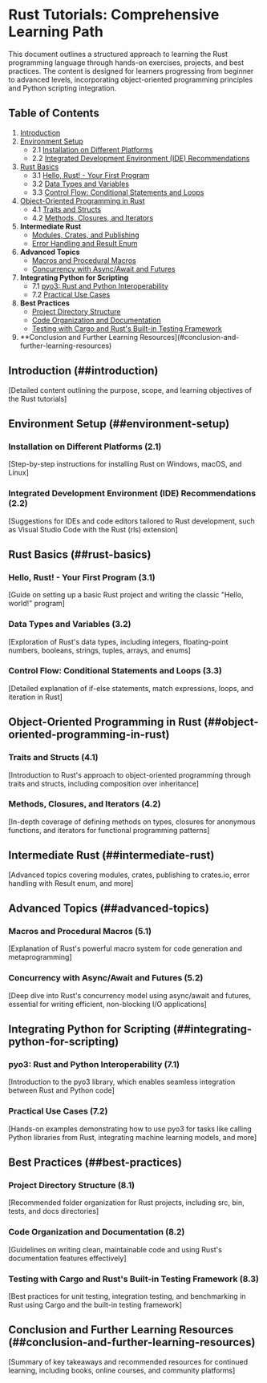 # Rust Tutorials: Comprehensive Learning Path

This document outlines a structured approach to learning the Rust programming language through hands-on exercises, projects, and best practices. The content is designed for learners progressing from beginner to advanced levels, incorporating object-oriented programming principles and Python scripting integration.

## Table of Contents

1. [Introduction](#introduction)
2. [Environment Setup](#environment-setup)
   - 2.1 [Installation on Different Platforms](#installation-on-different-platforms)
   - 2.2 [Integrated Development Environment (IDE) Recommendations](#integrated-development-environment-ide-recommendations)
3. [Rust Basics](#rust-basics)
   - 3.1 [Hello, Rust! - Your First Program](#hello-rust-your-first-program)
   - 3.2 [Data Types and Variables](#data-types-and-variables)
   - 3.3 [Control Flow: Conditional Statements and Loops](#control-flow-conditional-statements-and-loops)
4. [Object-Oriented Programming in Rust](#object-oriented-programming-in-rust)
   - 4.1 [Traits and Structs](#traits-and-structs)
   - 4.2 [Methods, Closures, and Iterators](#methods-closures-and-iterators)
5. **Intermediate Rust**
   - [Modules, Crates, and Publishing](#modules-crates-and-publishing)
   - [Error Handling and Result Enum](#error-handling-and-result-enum)
6. **Advanced Topics**
   - [Macros and Procedural Macros](#macros-and-procedural-macros)
   - [Concurrency with Async/Await and Futures](#concurrency-with-asyncawait-and-futures)
7. **Integrating Python for Scripting**
   - 7.1 [pyo3: Rust and Python Interoperability](#pyo3-rust-and-python-interoperability)
   - 7.2 [Practical Use Cases](#practical-use-cases)
8. **Best Practices**
   - [Project Directory Structure](#project-directory-structure)
   - [Code Organization and Documentation](#code-organization-and-documentation)
   - [Testing with Cargo and Rust's Built-in Testing Framework](#testing-with-cargo-and-rusts-built-in-testing-framework)
9. **Conclusion and Further Learning Resources](#conclusion-and-further-learning-resources)

## Introduction (##introduction)

[Detailed content outlining the purpose, scope, and learning objectives of the Rust tutorials]

## Environment Setup (##environment-setup)

### Installation on Different Platforms (2.1)

[Step-by-step instructions for installing Rust on Windows, macOS, and Linux]

### Integrated Development Environment (IDE) Recommendations (2.2)

[Suggestions for IDEs and code editors tailored to Rust development, such as Visual Studio Code with the Rust (rls) extension]

## Rust Basics (##rust-basics)

### Hello, Rust! - Your First Program (3.1)

[Guide on setting up a basic Rust project and writing the classic "Hello, world!" program]

### Data Types and Variables (3.2)

[Exploration of Rust's data types, including integers, floating-point numbers, booleans, strings, tuples, arrays, and enums]

### Control Flow: Conditional Statements and Loops (3.3)

[Detailed explanation of if-else statements, match expressions, loops, and iteration in Rust]

## Object-Oriented Programming in Rust (##object-oriented-programming-in-rust)

### Traits and Structs (4.1)

[Introduction to Rust's approach to object-oriented programming through traits and structs, including composition over inheritance]

### Methods, Closures, and Iterators (4.2)

[In-depth coverage of defining methods on types, closures for anonymous functions, and iterators for functional programming patterns]

## Intermediate Rust (##intermediate-rust)

[Advanced topics covering modules, crates, publishing to crates.io, error handling with Result enum, and more]

## Advanced Topics (##advanced-topics)

### Macros and Procedural Macros (5.1)

[Explanation of Rust's powerful macro system for code generation and metaprogramming]

### Concurrency with Async/Await and Futures (5.2)

[Deep dive into Rust's concurrency model using async/await and futures, essential for writing efficient, non-blocking I/O applications]

## Integrating Python for Scripting (##integrating-python-for-scripting)

### pyo3: Rust and Python Interoperability (7.1)

[Introduction to the pyo3 library, which enables seamless integration between Rust and Python code]

### Practical Use Cases (7.2)

[Hands-on examples demonstrating how to use pyo3 for tasks like calling Python libraries from Rust, integrating machine learning models, and more]

## Best Practices (##best-practices)

### Project Directory Structure (8.1)

[Recommended folder organization for Rust projects, including src, bin, tests, and docs directories]

### Code Organization and Documentation (8.2)

[Guidelines on writing clean, maintainable code and using Rust's documentation features effectively]

### Testing with Cargo and Rust's Built-in Testing Framework (8.3)

[Best practices for unit testing, integration testing, and benchmarking in Rust using Cargo and the built-in testing framework]

## Conclusion and Further Learning Resources (##conclusion-and-further-learning-resources)

[Summary of key takeaways and recommended resources for continued learning, including books, online courses, and community platforms]

